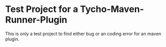 # Test Project for a Tycho-Maven-Runner-Plugin

This is only a test project to find either bug or an coding error for an maven plugin.
